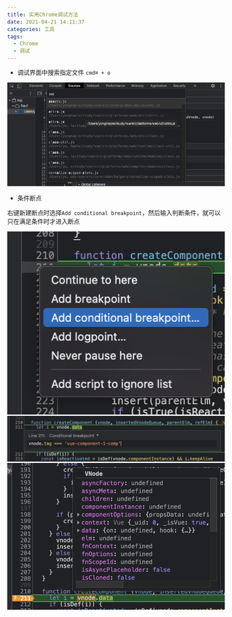 ```yaml
---
title: 实用Chrome调试方法
date: 2021-04-21 14:11:37
categories: 工具
tags:
  - Chrome
  - 调试
---
```


- 调试界面中搜索指定文件 `cmd⌘ + o`
<!-- more -->
  ![](./实用Chrome调试方法/1.png)

- 条件断点

右键新建断点时选择`Add conditional breakpoint`，然后输入判断条件，就可以只在满足条件时才进入断点

![右键](./实用Chrome调试方法/2.png)
![判断条件](./实用Chrome调试方法/3.png)
![根据条件进入断点](./实用Chrome调试方法/4.png)